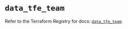 # `data_tfe_team`

Refer to the Terraform Registry for docs: [`data_tfe_team`](https://registry.terraform.io/providers/hashicorp/tfe/0.66.0/docs/data-sources/team).

